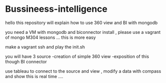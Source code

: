 # Bussineess-intelligence

hello this repository will explain how to use 360 view and BI with mongodb 

you need a VM with mongodb and biconnector install , please use a vagrant of mongo M304 lessons ... this is more easy 

make a vagrant ssh and play the init.sh 

you will have 3 source 
  -creation of simple 360 view 
  -exposition of this though BI connector 
  
  use tableau to connect to the source and view , modify a data with compass and show this is real time .... 
  
